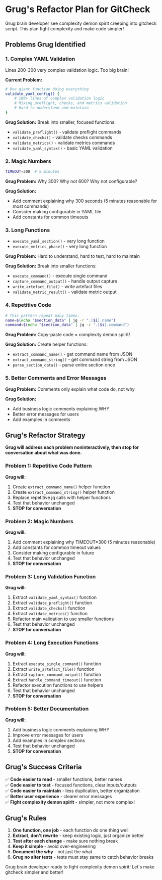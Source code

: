 # Grug's Refactor Plan for GitCheck

Grug brain developer see complexity demon spirit creeping into gitcheck script. This plan fight complexity and make code simpler!

## Problems Grug Identified

### 1. **Complex YAML Validation** 
Lines 200-300 very complex validation logic. Too big brain!

**Current Problem:**
```bash
# One giant function doing everything
validate_yaml_config() {
    # 100+ lines of complex validation logic
    # Mixing preflight, checks, and metrics validation
    # Hard to understand and maintain
}
```

**Grug Solution:**
Break into smaller, focused functions:
- `validate_preflight()` - validate preflight commands
- `validate_checks()` - validate checks commands  
- `validate_metrics()` - validate metrics commands
- `validate_yaml_syntax()` - basic YAML validation

### 2. **Magic Numbers**
```bash
TIMEOUT=300  # 5 minutes
```

**Grug Problem:** Why 300? Why not 600? Why not configurable?

**Grug Solution:**
- Add comment explaining why 300 seconds (5 minutes reasonable for most commands)
- Consider making configurable in YAML file
- Add constants for common timeouts

### 3. **Long Functions**
- `execute_yaml_section()` - very long function
- `execute_metrics_phase()` - very long function

**Grug Problem:** Hard to understand, hard to test, hard to maintain

**Grug Solution:**
Break into smaller functions:
- `execute_command()` - execute single command
- `capture_command_output()` - handle output capture
- `write_artefact_file()` - write artefact files
- `validate_metric_result()` - validate metric output

### 4. **Repetitive Code**
```bash
# This pattern repeat many times:
name=$(echo "$section_data" | jq -r ".[$i].name")
command=$(echo "$section_data" | jq -r ".[$i].command")
```

**Grug Problem:** Copy-paste code = complexity demon spirit!

**Grug Solution:**
Create helper functions:
- `extract_command_name()` - get command name from JSON
- `extract_command_string()` - get command string from JSON
- `parse_section_data()` - parse entire section once

### 5. **Better Comments and Error Messages**
**Grug Problem:** Comments only explain what code do, not why

**Grug Solution:**
- Add business logic comments explaining WHY
- Better error messages for users
- Add examples in comments

## Grug's Refactor Strategy

**Grug will address each problem noninteractively, then stop for conversation about what was done.**

### Problem 1: Repetitive Code Pattern
**Grug will:**
1. Create `extract_command_name()` helper function
2. Create `extract_command_string()` helper function  
3. Replace repetitive jq calls with helper functions
4. Test that behavior unchanged
5. **STOP for conversation**

### Problem 2: Magic Numbers
**Grug will:**
1. Add comment explaining why TIMEOUT=300 (5 minutes reasonable)
2. Add constants for common timeout values
3. Consider making configurable in future
4. Test that behavior unchanged
5. **STOP for conversation**

### Problem 3: Long Validation Function
**Grug will:**
1. Extract `validate_yaml_syntax()` function
2. Extract `validate_preflight()` function
3. Extract `validate_checks()` function
4. Extract `validate_metrics()` function
5. Refactor main validation to use smaller functions
6. Test that behavior unchanged
7. **STOP for conversation**

### Problem 4: Long Execution Functions
**Grug will:**
1. Extract `execute_single_command()` function
2. Extract `write_artefact_file()` function
3. Extract `capture_command_output()` function
4. Extract `handle_command_timeout()` function
5. Refactor execution functions to use helpers
6. Test that behavior unchanged
7. **STOP for conversation**

### Problem 5: Better Documentation
**Grug will:**
1. Add business logic comments explaining WHY
2. Improve error messages for users
3. Add examples in complex sections
4. Test that behavior unchanged
5. **STOP for conversation**

## Grug's Success Criteria

✅ **Code easier to read** - smaller functions, better names  
✅ **Code easier to test** - focused functions, clear inputs/outputs  
✅ **Code easier to maintain** - less duplication, better organization  
✅ **Better user experience** - clearer error messages  
✅ **Fight complexity demon spirit** - simpler, not more complex!  

## Grug's Rules

1. **One function, one job** - each function do one thing well
2. **Extract, don't rewrite** - keep existing logic, just organize better
3. **Test after each change** - make sure nothing break
4. **Keep it simple** - avoid over-engineering
5. **Document the why** - not just the what
6. **Grug no alter tests** - tests must stay same to catch behavior breaks

Grug brain developer ready to fight complexity demon spirit! Let's make gitcheck simpler and better! 